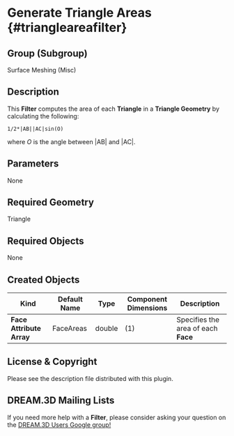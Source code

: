 Generate Triangle Areas {#triangleareafilter}
============

## Group (Subgroup) ##
Surface Meshing (Misc)

## Description ##
This **Filter** computes the area of each **Triangle** in a **Triangle Geometry** by calculating the following: 
	
	1/2*|AB||AC|sin(O)

where _O_ is the angle between |AB| and |AC|.

## Parameters ##
None

## Required Geometry ##
Triangle

## Required Objects ##
None

## Created Objects ##
| Kind | Default Name | Type | Component Dimensions | Description |
|------|--------------|-------------|---------|-----|
| **Face Attribute Array**  | FaceAreas | double | (1) | Specifies the area of each **Face** |


## License & Copyright ##

Please see the description file distributed with this plugin.

## DREAM.3D Mailing Lists ##

If you need more help with a **Filter**, please consider asking your question on the [DREAM.3D Users Google group!](https://groups.google.com/forum/?hl=en#!forum/dream3d-users)


